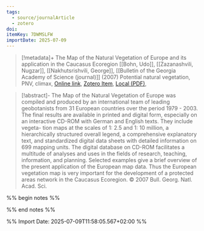 ```yaml
---
tags:
  - source/journalArticle
  - zotero
doi: 
itemKey: 7DWMSLFW
importDate: 2025-07-09
---
```

>[!metadata]+
> The Map of the Natural Vegetation of Europe and its application in the Caucasus Ecoregion
> [[Bohn, Udo]], [[Zazanashvili, Nugzar]], [[Nakhutsrishvili, George]], 
> [[Bulletin of the Georgia Academy of Science (journal)]] (2007)
> Potential natural vegetation, PNV, climax, 
> [Online link](), [Zotero Item](zotero://select/library/items/7DWMSLFW), [Local (PDF)](file://C:/Users/aburg/Documents/references/zotero/storage/5XAWDQKX/Bohn2007_MapNatural.pdf), 

>[!abstract]-
>The Map of the Natural Vegetation of Europe was compiled and produced by an international team of leading geobotanists from 31 European countries over the period 1979 - 2003. The final results are available in printed and digital form, especially on an interactive CD-ROM with German and English texts. They include vegeta- tion maps at the scales of 1: 2.5 and 1: 10 million, a hierarchically structured overall legend, a comprehensive explanatory text, and standardized digital data sheets with detailed information on 699 mapping units. The digital database on CD-ROM facilitates a multitude of analyses and uses in the fields of research, teaching, information, and planning. Selected examples give a brief overview of the present application of the European map data. Thus the European vegetation map is very important for the development of a protected areas network in the Caucasus Ecoregion. © 2007 Bull. Georg. Natl. Acad. Sci.

%% begin notes %%

%% end notes %%

%% Import Date: 2025-07-09T11:58:05.567+02:00 %%
